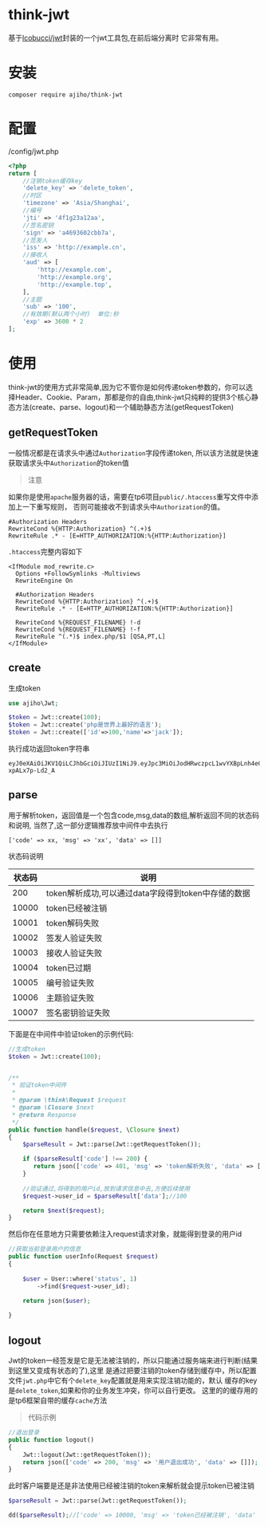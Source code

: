 # think-jwt

基于[lcobucci/jwt](https://packagist.org/packages/lcobucci/jwt)封装的一个jwt工具包,在前后端分离时
它非常有用。

# 安装

~~~
composer require ajiho/think-jwt
~~~

# 配置

/config/jwt.php

```php
<?php
return [
    //注销token缓存key
    'delete_key' => 'delete_token',
    //时区
    'timezone' => 'Asia/Shanghai',
    //编号
    'jti' => '4f1g23a12aa',
    //签名密钥
    'sign' => 'a4693602cbb7a',
    //签发人
    'iss' => 'http://example.cn',
    //接收人
    'aud' => [
        'http://example.com',
        'http://example.org',
        'http://example.top',
    ],
    //主题
    'sub' => '100',
    //有效期(默认两个小时)  单位:秒
    'exp' => 3600 * 2
];
```

# 使用

think-jwt的使用方式非常简单,因为它不管你是如何传递token参数的，你可以选择Header、Cookie、Param，那都是你的自由,think-jwt只纯粹的提供3个核心静态方法(create、parse、logout)和一个辅助静态方法(getRequestToken)

## getRequestToken

一般情况都是在请求头中通过`Authorization`字段传递token,
所以该方法就是快速获取请求头中`Authorization`的token值

> 注意

如果你是使用`apache`服务器的话，需要在tp6项目`public/.htaccess`重写文件中添加上一下重写规则，
否则可能接收不到请求头中`Authorization`的值。

~~~
#Authorization Headers
RewriteCond %{HTTP:Authorization} ^(.+)$
RewriteRule .* - [E=HTTP_AUTHORIZATION:%{HTTP:Authorization}]
~~~

`.htaccess`完整内容如下

~~~
<IfModule mod_rewrite.c>
  Options +FollowSymlinks -Multiviews
  RewriteEngine On

  #Authorization Headers
  RewriteCond %{HTTP:Authorization} ^(.+)$
  RewriteRule .* - [E=HTTP_AUTHORIZATION:%{HTTP:Authorization}]

  RewriteCond %{REQUEST_FILENAME} !-d
  RewriteCond %{REQUEST_FILENAME} !-f
  RewriteRule ^(.*)$ index.php/$1 [QSA,PT,L]
</IfModule>
~~~

## create

生成token

```php
use ajiho\Jwt;

$token = Jwt::create(100);
$token = Jwt::create('php是世界上最好的语言');
$token = Jwt::create(['id'=>100,'name'=>'jack']);
```

执行成功返回token字符串

~~~
eyJ0eXAiOiJKV1QiLCJhbGciOiJIUzI1NiJ9.eyJpc3MiOiJodHRwczpcL1wvYXBpLnh4eC5jb20iLCJhdWQiOiJodHRwczpcL1wvd3d3Lnh4eC5jb20iLCJqdGkiOiIzZjJnNTdhOTJhYSIsImlhdCI6MTY1MTg1MTQ2MywibmJmIjoxNjUxODUxNDYyLCJleHAiOjE2NTE4NTg2NjMsIl90aGlua0p3dCI6IntcImlkXCI6MTAwLFwibmFtZVwiOlwiSmFja1wifSJ9.yVjHKxtZii3YfSwGMfFX_PIuBM5co-xpALx7p-Ld2_A
~~~

## parse

用于解析token，返回值是一个包含code,msg,data的数组,解析返回不同的状态码和说明,
当然了,这一部分逻辑推荐放中间件中去执行

~~~
['code' => xx, 'msg' => 'xx', 'data' => []]
~~~

状态码说明

| 状态码 | 说明 |
|--|--|
| 200 | token解析成功,可以通过data字段得到token中存储的数据 |
| 10000 | token已经被注销 |
| 10001 | token解码失败 |
| 10002 | 签发人验证失败 |
| 10003 | 接收人验证失败 |
| 10004 | token已过期 |
| 10005 | 编号验证失败 |
| 10006 | 主题验证失败 |
| 10007 | 签名密钥验证失败 |




下面是在中间件中验证token的示例代码:


```php
//生成token
$token = Jwt::create(100);


/**
 * 验证token中间件
 * 
 * @param \think\Request $request
 * @param \Closure $next
 * @return Response
 */
public function handle($request, \Closure $next)
{
    $parseResult = Jwt::parse(Jwt::getRequestToken());

    if ($parseResult['code'] !== 200) {
       return json(['code' => 401, 'msg' => 'token解析失败', 'data' => []]);
    }
    
    //验证通过,将得到的用户id,放到请求信息中去,方便后续使用
    $request->user_id = $parseResult['data'];//100

    return $next($request);
}
```

然后你在任意地方只需要依赖注入request请求对象，就能得到登录的用户id

```php
//获取当前登录用户的信息
public function userInfo(Request $request)
{
    
    $user = User::where('status', 1)
        ->find($request->user_id);
    
    return json($user);

}
```




## logout

Jwt的token一经签发是它是无法被注销的，所以只能通过服务端来进行判断(结果到这里又变成有状态的了),这里
是通过把要注销的token存储到缓存中，所以配置文件`jwt.php`中它有个`delete_key`配置就是用来实现注销功能的，默认
缓存的key是`delete_token`,如果和你的业务发生冲突，你可以自行更改。 
这里的的缓存用的是tp6框架自带的缓存`cache`方法


> 代码示例

```php
//退出登录
public function logout()
{
    Jwt::logout(Jwt::getRequestToken());
    return json(['code' => 200, 'msg' => '用户退出成功', 'data' => []]);
}
```

此时客户端要是还是非法使用已经被注销的token来解析就会提示token已被注销

```php
$parseResult = Jwt::parse(Jwt::getRequestToken());

dd($parseResult);//['code' => 10000, 'msg' => 'token已经被注销', 'data' => []]
```

